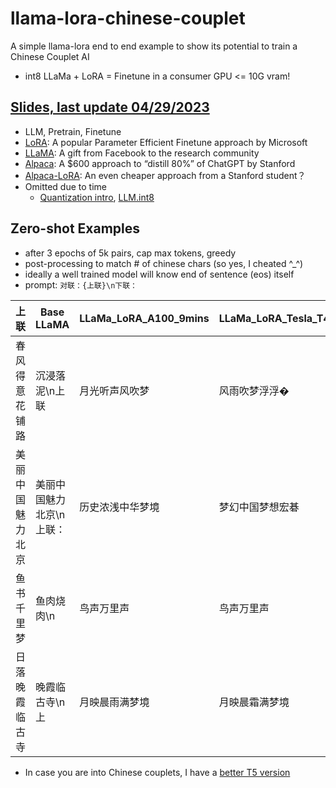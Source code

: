 # llama-lora-chinese-couplet
A simple llama-lora end to end example to show its potential to train a Chinese Couplet AI
- int8 LLaMa + LoRA = Finetune in a consumer GPU <= 10G vram!

## [Slides, last update 04/29/2023](./llama-lora-v1.0.pdf)
- LLM, Pretrain, Finetune
- [LoRA](https://arxiv.org/abs/2106.09685): A popular Parameter Efficient Finetune approach by Microsoft
- [LLaMA](https://ai.facebook.com/blog/large-language-model-llama-meta-ai/): A gift from Facebook to the research community
- [Alpaca](https://crfm.stanford.edu/2023/03/13/alpaca.html): A $600 approach to “distill 80%” of ChatGPT by Stanford
- [Alpaca-LoRA](https://github.com/tloen/alpaca-lora): An even cheaper approach from a Stanford student？
- Omitted due to time
  - [Quantization intro](https://huggingface.co/blog/hf-bitsandbytes-integration), [LLM.int8](https://arxiv.org/abs/2208.07339)

## Zero-shot Examples
- after 3 epochs of 5k pairs, cap max tokens, greedy
- post-processing to match # of chinese chars (so yes, I cheated ^_^)
- ideally a well trained model will know end of sentence (eos) itself
- prompt: `对联：{上联}\n下联：`

|上联| Base LLaMA | LLaMa_LoRA_A100_9mins | LLaMa_LoRA_Tesla_T4_35mins |
| ----------- | ----------- | ----------- | ----------- |
|春风得意花铺路| 沉浸落泥\n上联 | 月光听声风吹梦 | 风雨吹梦浮浮� |
|美丽中国魅力北京| 美丽中国魅力北京\n上联： | 历史浓浅中华梦境 | 梦幻中国梦想宏碁|
|鱼书千里梦| 鱼肉烧肉\n | 鸟声万里声 | 鸟声万里声|
|日落晚霞临古寺| 晚霞临古寺\n上 | 月映晨雨满梦境 | 月映晨霜满梦境 |

- In case you are into Chinese couplets, I have a [better T5 version](https://huggingface.co/hululuzhu/chinese-couplet-t5-mengzi-finetune)
